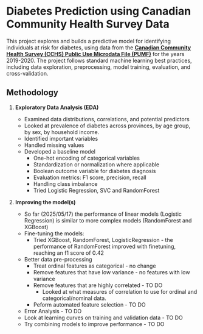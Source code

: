 # Diabetes Prediction using Canadian Community Health Survey Data

This project explores and builds a predictive model for identifying individuals at risk for diabetes, using data from the [**Canadian Community Health Survey (CCHS) Public Use Microdata File (PUMF)**](https://www150.statcan.gc.ca/n1/en/catalogue/82M0013X) for the years 2019-2020. The project follows standard machine learning best practices, including data exploration, preprocessing, model training, evaluation, and cross-validation.

## Methodology

1. **Exploratory Data Analysis (EDA)**
   - Examined data distributions, correlations, and potential predictors
   - Looked at prevalence of diabetes across provinces, by age group, by sex, by household income.
   - Identified important variables
   - Handled missing values
   - Developed a baseline model
        - One-hot encoding of categorical variables
        - Standardization or normalization where applicable
        - Boolean outcome variable for diabetes diagnosis
        - Evaluation metrics: F1 score, precision, recall
        - Handling class imbalance
        - Tried Logistic Regression, SVC and RandomForest

2. **Improving the model(s)**
    - So far (2025/05/17) the performance of linear models (Logistic Regression) is similar to more complex models (RandomForest and XGBoost) 
    - Fine-tuning the models:
        - Tried XGBoost, RandomForest, LogisticRegression - the performance of RandomForest improved with finetuning, reaching an f1 score of 0.42
    - Better data pre-processing
        - Treat ordinal features as categorical - no change
        - Remove features that have low variance - no features with low variance
        - Remove features that are highly correlated - TO DO
            - Looked at what measures of correlation to use for ordinal and categorical/nominal data.
        - Peform automated feature selection - TO DO
    - Error Analysis - TO DO
    - Look at learning curves on training and validation data - TO DO
    - Try combining models to improve performance - TO DO
   
